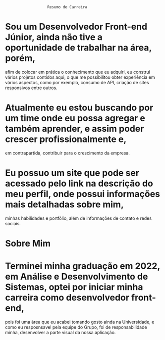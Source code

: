                        Resumo de Carreira

# Sou um Desenvolvedor Front-end Júnior, ainda não tive a oportunidade de trabalhar na área, porém, 
afim de colocar em prática o conhecimento que eu adquiri, eu construi vários projetos contidos aqui, 
o que me possibilitou obter experiência em vários aspectos, como por exemplo, consumo de API, 
criação de sites responsivos entre outros.

# Atualmente eu estou buscando por um time onde eu possa agregar e também aprender, e assim poder crescer profissionalmente e, 
em contrapartida, contribuir para o crescimento da empresa.

# Eu possuo um site que pode ser acessado pelo link na descrição do meu perfil, onde possui informações mais detalhadas sobre mim, 
minhas habilidades e portfólio, além de informações de contato e redes sociais.


# Sobre Mim

# Terminei minha graduação em 2022, em Análise e Desenvolvimento de Sistemas, optei por iniciar minha carreira como desenvolvedor front-end, 
pois foi uma área que eu acabei tomando gosto ainda na Universidade, e como eu resposnsavel pela equipe do Grupo, foi de responsabilidade minha, 
desenvolver a parte visual da nossa aplicação.


